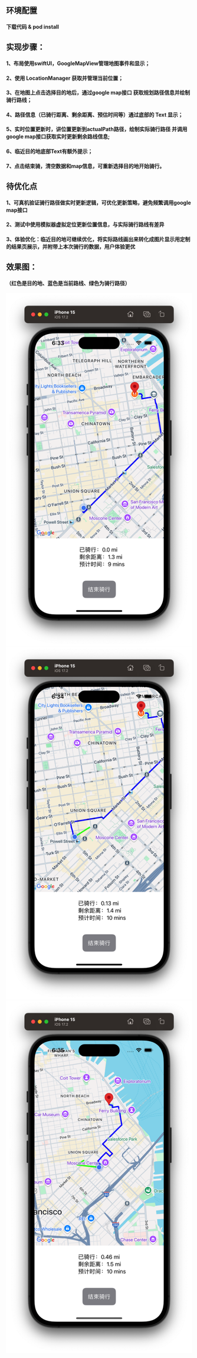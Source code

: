 
## 环境配置
#### 下载代码 & pod install

## 实现步骤：
#### 1、布局使用swiftUI，GoogleMapView管理地图事件和显示；
#### 2、使用 LocationManager 获取并管理当前位置；
#### 3、在地图上点击选择目的地后，通过google map接口 获取规划路径信息并绘制骑行路线；
#### 4、路径信息（已骑行距离、剩余距离、预估时间等）通过底部的 Text 显示；
#### 5、实时位置更新时，讲位置更新到actualPath路径，绘制实际骑行路径 并调用google map接口获取实时更新剩余路线信息;
#### 6、临近目的地底部Text有额外提示；
#### 7、点击结束骑，清空数据和map信息，可重新选择目的地开始骑行。

## 待优化点
#### 1、可真机验证骑行路径做实时更新逻辑，可优化更新策略，避免频繁调用google map接口
#### 2、测试中使用模拟器虚拟定位更新位置信息，与实际骑行路线有差异
#### 3、体验优化：临近目的地可继续优化，将实际路线画出来转化成图片显示用定制的结果页展示，并附带上本次骑行的数据，用户体验更优

## 效果图：
#### （红色是目的地、蓝色是当前路线、绿色为骑行路径）
![Image text](./result/start.png) ![Image text](./result/riding1.png) ![Image text](./result/riding2.png)
